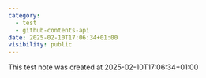 ```yaml
---
category:
  - test
  - github-contents-api
date: 2025-02-10T17:06:34+01:00
visibility: public
---
```


This test note was created at 2025-02-10T17:06:34+01:00